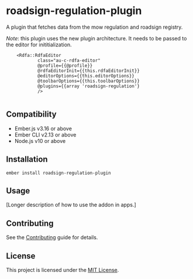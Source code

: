 roadsign-regulation-plugin
==============================================================================

A plugin that fetches data from the mow regulation and roadsign registry.

*Note*: this plugin uses the new plugin architecture. It needs to be passed to the editor for inititialization.

```
    <Rdfa::RdfaEditor
            class="au-c-rdfa-editor"
            @profile={{@profile}}
            @rdfaEditorInit={{this.rdfaEditorInit}}
            @editorOptions={{this.editorOptions}}
            @toolbarOptions={{this.toolbarOptions}}
            @plugins={{array 'roadsign-regulation'}
            />


```


Compatibility
------------------------------------------------------------------------------

* Ember.js v3.16 or above
* Ember CLI v2.13 or above
* Node.js v10 or above


Installation
------------------------------------------------------------------------------

```
ember install roadsign-regulation-plugin
```


Usage
------------------------------------------------------------------------------

[Longer description of how to use the addon in apps.]


Contributing
------------------------------------------------------------------------------

See the [Contributing](CONTRIBUTING.md) guide for details.


License
------------------------------------------------------------------------------

This project is licensed under the [MIT License](LICENSE.md).
